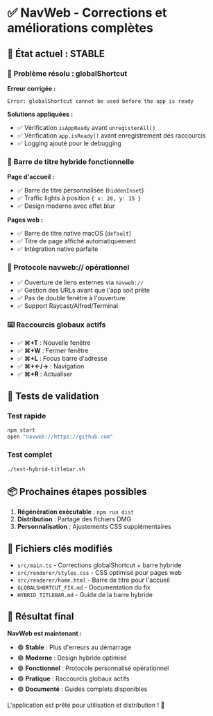 # ✅ NavWeb - Corrections et améliorations complètes

## 🚀 **État actuel : STABLE**

### 🔧 **Problème résolu : globalShortcut**

**Erreur corrigée :**
```
Error: globalShortcut cannot be used before the app is ready
```

**Solutions appliquées :**
- ✅ Vérification `isAppReady` avant `unregisterAll()`
- ✅ Vérification `app.isReady()` avant enregistrement des raccourcis
- ✅ Logging ajouté pour le debugging

### 🎨 **Barre de titre hybride fonctionnelle**

**Page d'accueil :**
- ✅ Barre de titre personnalisée (`hiddenInset`)
- ✅ Traffic lights à position `{ x: 20, y: 15 }`
- ✅ Design moderne avec effet blur

**Pages web :**
- ✅ Barre de titre native macOS (`default`)
- ✅ Titre de page affiché automatiquement
- ✅ Intégration native parfaite

### 🔗 **Protocole navweb:// opérationnel**

- ✅ Ouverture de liens externes via `navweb://`
- ✅ Gestion des URLs avant que l'app soit prête
- ✅ Pas de double fenêtre à l'ouverture
- ✅ Support Raycast/Alfred/Terminal

### ⌨️ **Raccourcis globaux actifs**

- ✅ **⌘+T** : Nouvelle fenêtre
- ✅ **⌘+W** : Fermer fenêtre
- ✅ **⌘+L** : Focus barre d'adresse
- ✅ **⌘+←/→** : Navigation
- ✅ **⌘+R** : Actualiser

## 🧪 **Tests de validation**

### Test rapide
```bash
npm start
open "navweb://https://github.com"
```

### Test complet
```bash
./test-hybrid-titlebar.sh
```

## 📦 **Prochaines étapes possibles**

1. **Régénération exécutable** : `npm run dist`
2. **Distribution** : Partage des fichiers DMG
3. **Personnalisation** : Ajustements CSS supplémentaires

## 📁 **Fichiers clés modifiés**

- `src/main.ts` - Corrections globalShortcut + barre hybride
- `src/renderer/styles.css` - CSS optimisé pour pages web
- `src/renderer/home.html` - Barre de titre pour l'accueil
- `GLOBALSHORTCUT_FIX.md` - Documentation du fix
- `HYBRID_TITLEBAR.md` - Guide de la barre hybride

## 🎯 **Résultat final**

**NavWeb est maintenant :**
- 🟢 **Stable** : Plus d'erreurs au démarrage
- 🟢 **Moderne** : Design hybride optimisé
- 🟢 **Fonctionnel** : Protocole personnalisé opérationnel
- 🟢 **Pratique** : Raccourcis globaux actifs
- 🟢 **Documenté** : Guides complets disponibles

L'application est prête pour utilisation et distribution ! 🎉

